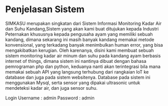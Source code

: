 # Penjelasan Sistem
SIMKASU merupakan singkatan dari Sistem Informasi Monitoring Kadar Air dan Suhu Kandang,Sistem yang akan kami buat ditujukan kepada Industri Peternakan khususnya kepada pengusaha ayam yang memiliki sebuah kandang, dimana sekarang ini masih banyak kandang memakai metode konvensional, yang terkadang banyak menimbulkan human error, yang bisa mengakibatkan kerugian. Oleh karenanya, disini kami membuat sebuah sistem monitoring kadar air minum dan suhu pada kandang ayam berbasis internet of things, dimana sistem ini nantinya dibuat dengan bahasa pemrograman php dan python, keduanya nanti akan terintegrasi bila mana memakai sebuah API yang langsung terhubung dari rangkaian IoT ke database dan juga pada sistem websitenya. Database pada sistem ini menggunakan Mysql, serta sensor yang dipakai ultrasonic untuk mendeteksi kadar air, dan juga sensor suhu.

Login
Username : admin 
Password : admin


